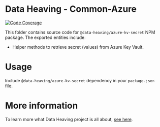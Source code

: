 # Data Heaving - Common-Azure
[![Code Coverage](https://codecov.io/gh/DataHeaving/cloud-azure/branch/develop/graph/badge.svg?flag=kv-secret)](https://codecov.io/gh/DataHeaving/cloud-azure)

This folder contains source code for `@data-heaving/azure-kv-secret` NPM package.
The exported entities include:
- Helper methods to retrieve secret (values) from Azure Key Vault.

# Usage
Include `@data-heaving/azure-kv-secret` dependency in your `package.json` file.

# More information
To learn more what Data Heaving project is all about, [see here](https://github.com/DataHeaving/orchestration).